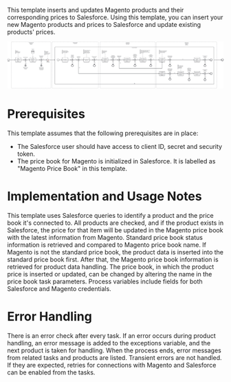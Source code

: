 This template inserts and updates Magento products and their corresponding prices to Salesforce.
Using this template, you can insert your new Magento products and prices to Salesforce and update existing products' prices.

![Template](assets/Adobe_Commerce___Magento_product_and_price_to_Salesforce.svg)

# Prerequisites

This template assumes that the following prerequisites are in place:

- The Salesforce user should have access to client ID, secret and security token.
- The price book for Magento is initialized in Salesforce. It is labelled as "Magento Price Book" in this template.

# Implementation and Usage Notes

This template uses Salesforce queries to identify a product and the price book it's connected to. All products are checked, and if the product exists in Salesforce, the price for that item will be updated in the Magento price book with the latest information from Magento.
Standard price book status information is retrieved and compared to Magento price book name. If Magento is not the standard price book, the product data is inserted into the standard price book first. After that, the Magento price book information is retrieved for product data handling.
The price book, in which the product price is inserted or updated, can be changed by altering the name in the price book task parameters.
Process variables include fields for both Salesforce and Magento credentials.

# Error Handling

There is an error check after every task. If an error occurs during product handling, an error message is added to the exceptions variable, and the next product is taken for handling. When the process ends, error messages from related tasks and products are listed.
Transient errors are not handled. If they are expected, retries for connections with Magento and Salesforce can be enabled from the tasks.